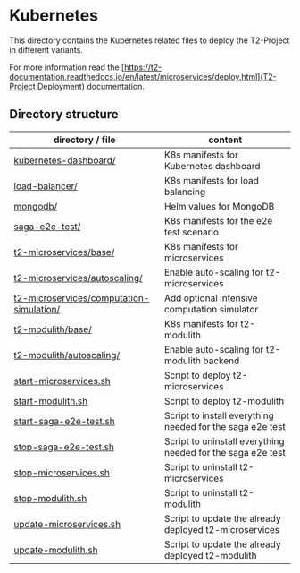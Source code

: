 # Kubernetes

This directory contains the Kubernetes related files to deploy the T2-Project in different variants.

For more information read the [https://t2-documentation.readthedocs.io/en/latest/microservices/deploy.html](T2-Project Deployment) documentation.

## Directory structure

| directory / file | content |
| ---------------- | ------- |
| [kubernetes-dashboard/](./kubernetes-dashboard/) | K8s manifests for Kubernetes dashboard |
| [load-balancer/](./load-balancer/) | K8s manifests for load balancing |
| [mongodb/](./mongodb/) | Helm values for MongoDB |
| [saga-e2e-test/](./saga-e2e-test/) | K8s manifests for the e2e test scenario |
| [t2-microservices/base/](./t2-microservices/) | K8s manifests for microservices |
| [t2-microservices/autoscaling/](./t2-microservices/autoscaling/) | Enable auto-scaling for t2-microservices |
| [t2-microservices/computation-simulation/](./t2-microservices/computation-simulation/) | Add optional intensive computation simulator |
| [t2-modulith/base/](./t2-modulith/) | K8s manifests for t2-modulith |
| [t2-modulith/autoscaling/](./t2-modulith/autoscaling/) | Enable auto-scaling for t2-modulith backend |
| [start-microservices.sh](./start-microservices.sh) | Script to deploy t2-microservices |
| [start-modulith.sh](./start-modulith.sh) | Script to deploy t2-modulith |
| [start-saga-e2e-test.sh](./start-saga-e2e-test.sh) | Script to install everything needed for the saga e2e test |
| [stop-saga-e2e-test.sh](./stop-saga-e2e-test.sh) | Script to uninstall everything needed for the saga e2e test |
| [stop-microservices.sh](./stop-microservices.sh) | Script to uninstall t2-microservices |
| [stop-modulith.sh](./stop-modulith.sh) | Script to uninstall t2-modulith |
| [update-microservices.sh](./update-microservices.sh) | Script to update the already deployed t2-microservices |
| [update-modulith.sh](./update-modulith.sh) | Script to update the already deployed t2-modulith |
